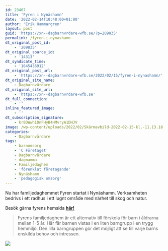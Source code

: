 ```yaml
---
id: 23467
title: 'Fyren i Nynäshamn'
date: '2022-02-14T10:48:00+01:00'
author: 'Erik Hammargren'
layout: post
guid: 'https://xn--dagbarnvrdare-wfb.se/?p=209835'
permalink: /fyren-i-nynashamn
dt_original_post_id:
    - '209835'
dt_original_source_id:
    - '14313'
dt_syndicate_time:
    - '1645436912'
dt_original_post_url:
    - 'https://xn--dagbarnvrdare-wfb.se/2022/02/15/fyren-i-nynashamn/'
dt_original_site_name:
    - Dagbarnvårdare
dt_original_site_url:
    - 'https://xn--dagbarnvrdare-wfb.se'
dt_full_connection:
    - ''
inline_featured_image:
    - ''
dt_subscription_signature:
    - kr8DWwhiDnFHyB4HMvryA1DHJV
image: /wp-content/uploads/2022/02/Skärmavbild-2022-02-15-kl.-11.13.18.png
categories:
    - Dagbarnvårdare
tags:
    - barnomsorg
    - 'C Företaget'
    - Dagbarnvårdare
    - dagmamma
    - Familjedaghem
    - 'förenklat företagande'
    - Nynäshamn
    - 'pedagogisk omsorg'
---
```


Nu har familjedaghemmet Fyren startat i Nynäshamn. Verksamheten bedrivs i ett radhus i ett lugnt område med närhet till skog och natur.

Besök gärna fyrens hemsida [**här!** ](https://fyren.xn--dagbarnvrdare-wfb.se/?#)

> Fyrens familjedaghem är ett alternativ till förskola för barn i åldrarna mellan 1-5 år. Här får barnen vistas i en liten barngrupp i en trygg hemmiljö. Den lilla barngruppen gör det möjligt att se till varje barns enskilda behov och intressen.

[![](https://www.cforetaget.se/wp-content/uploads/2022/02/Skärmavbild-2022-02-15-kl.-11.13.18.png)](https://www.cforetaget.se/wp-content/uploads/2022/02/Skärmavbild-2022-02-15-kl.-11.13.18.png)